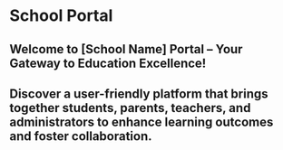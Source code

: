 
# School Portal
## Welcome to [School Name] Portal – Your Gateway to Education Excellence!

## Discover a user-friendly platform that brings together students, parents, teachers, and administrators to enhance learning outcomes and foster collaboration.
